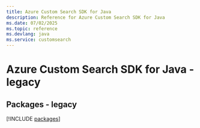 ```yaml
---
title: Azure Custom Search SDK for Java
description: Reference for Azure Custom Search SDK for Java
ms.date: 07/02/2025
ms.topic: reference
ms.devlang: java
ms.service: customsearch
---
```

# Azure Custom Search SDK for Java - legacy
## Packages - legacy
[!INCLUDE [packages](custom-search-index.md)]